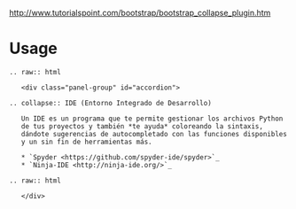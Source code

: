 http://www.tutorialspoint.com/bootstrap/bootstrap_collapse_plugin.htm

# Usage

```
.. raw:: html

   <div class="panel-group" id="accordion">

.. collapse:: IDE (Entorno Integrado de Desarrollo)

   Un IDE es un programa que te permite gestionar los archivos Python
   de tus proyectos y también *te ayuda* coloreando la sintaxis,
   dándote sugerencias de autocompletado con las funciones disponibles
   y un sin fin de herramientas más.
  
   * `Spyder <https://github.com/spyder-ide/spyder>`_
   * `Ninja-IDE <http://ninja-ide.org/>`_

.. raw:: html

   </div>

```
